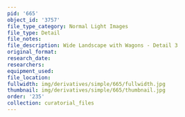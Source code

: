 ```yaml
---
pid: '665'
object_id: '3757'
file_type_category: Normal Light Images
file_type: Detail
file_notes:
file_description: Wide Landscape with Wagons - Detail 3
original_format:
research_date:
researchers:
equipment_used:
file_location:
fullwidth: img/derivatives/simple/665/fullwidth.jpg
thumbnail: img/derivatives/simple/665/thumbnail.jpg
order: '235'
collection: curatorial_files
---
```


